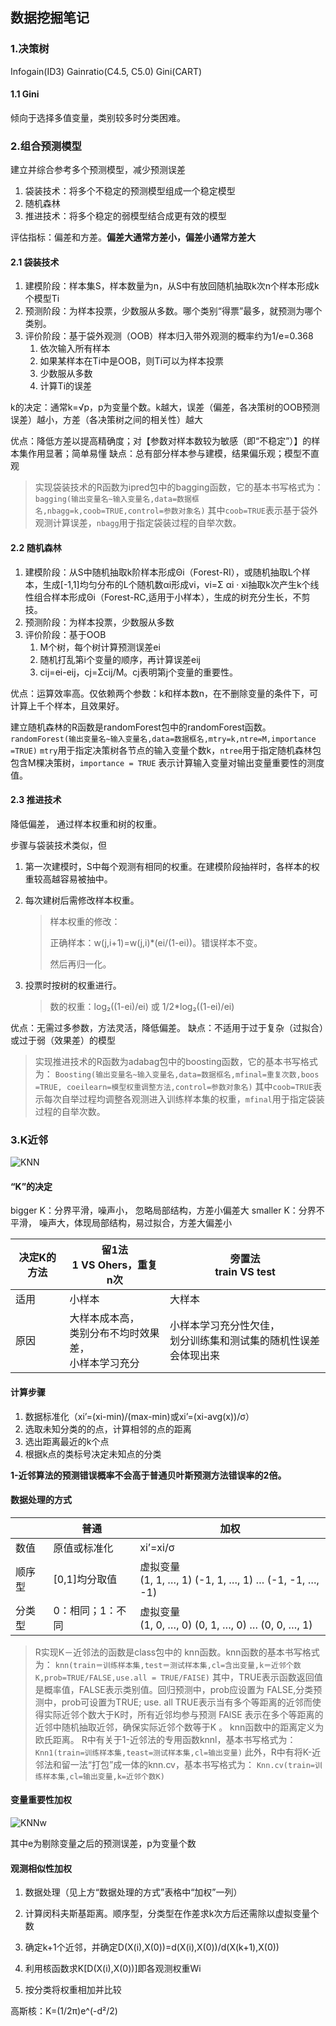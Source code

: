 ## 数据挖掘笔记

### 1.决策树

Infogain(ID3)  Gainratio(C4.5, C5.0)  Gini(CART)

#### 1.1 Gini

倾向于选择多值变量，类别较多时分类困难。



### 2.组合预测模型

建立并综合参考多个预测模型，减少预测误差

1. 袋装技术：将多个不稳定的预测模型组成一个稳定模型
2. 随机森林
3. 推进技术：将多个稳定的弱模型结合成更有效的模型

评估指标：偏差和方差。**偏差大通常方差小，偏差小通常方差大**

#### 2.1 袋装技术

1. 建模阶段：样本集S，样本数量为n，从S中有放回随机抽取k次n个样本形成k个模型Ti
2. 预测阶段：为样本投票，少数服从多数。哪个类别“得票”最多，就预测为哪个类别。
3. 评价阶段：基于袋外观测（OOB）样本归入带外观测的概率约为1/e=0.368
   1. 依次输入所有样本
   2. 如果某样本在Ti中是OOB，则Ti可以为样本投票
   3. 少数服从多数
   4. 计算Ti的误差

k的决定：通常k=√p，p为变量个数。k越大，误差（偏差，各决策树的OOB预测误差）越小，方差（各决策树之间的相关性）越大

优点：降低方差以提高精确度；对【参数对样本数较为敏感（即“不稳定”）】的样本集作用显著；简单易懂
缺点：总有部分样本参与建模，结果偏乐观；模型不直观

> 实现袋装技术的R函数为ipred包中的bagging函数，它的基本书写格式为：
> `bagging(输出变量名~输入变量名,data=数据框名,nbagg=k,coob=TRUE,control=参数对象名)`
> 其中`coob=TRUE`表示基于袋外观测计算误差，`nbagg`用于指定袋装过程的自举次数。

#### 2.2 随机森林

1. 建模阶段：从S中随机抽取k阶样本形成Θi（Forest-RI），或随机抽取L个样本，生成[-1,1]均匀分布的L个随机数αi形成vi，vi=Σ αi · xi抽取k次产生k个线性组合样本形成Θi（Forest-RC,适用于小样本），生成的树充分生长，不剪技。
2. 预测阶段：为样本投票，少数服从多数
3. 评价阶段：基于OOB
   1. M个树，每个树计算预测误差ei
   2. 随机打乱第i个变量的顺序，再计算误差eij
   3. cij=ei-eij，cj=Σcij/M。cj表明第j个变量的重要性。

优点：运算效率高。仅依赖两个参数：k和样本数n，在不删除变量的条件下，可计算上千个样本，且效果好。

建立随机森林的R函数是randomForest包中的randomForest函数。
`randomForest(输出变量名~输入变量名,data=数据框名,mtry=k,ntre=M,importance =TRUE)`
`mtry`用于指定决策树各节点的输入变量个数k，`ntree`用于指定随机森林包包含M棵决策树，`importance = TRUE` 表示计算输入变量对输出变量重要性的测度值。

#### 2.3 推进技术

降低偏差， 通过样本权重和树的权重。

步骤与袋装技术类似，但

1. 第一次建模时，S中每个观测有相同的权重。在建模阶段抽祥时，各样本的权重较高越容易被抽中。

2. 每次建树后需修改样本权重。

   > 样本权重的修改：
   >
   > 正确样本：w(j,i+1)=w(j,i)\*(ei/(1-ei))。错误样本不变。
   >
   > 然后再归一化。

3. 投票时按树的权重进行。

   > 数的权重：log₂((1-ei)/ei) 或 1/2*log₂((1-ei)/ei) 

优点：无需过多参数，方法灵活，降低偏差。
缺点：不适用于过于复杂（过拟合）或过于弱（效果差）的模型

> 实现推进技术的R函数为adabag包中的boosting函数，它的基本书写格式为：
> `Boosting(输出变量名~输入变量名,data=数据框名,mfinal=重复次数,boos =TRUE, coeilearn=模型权重调整方法,control=参数对象名)`
> 其中`coob=TRUE`表示每次自举过程均调整各观测进入训练样本集的权重，`mfinal`用于指定袋装过程的自举次数。

### 3.K近邻

![KNN](C:/Users/zhouz/GitHub/SamZhou-2019.github.io/website_R/KNN.png)

#### “K”的决定

bigger K：分界平滑，噪声小， 忽略局部结构，方差小偏差大
smaller K：分界不平滑， 噪声大，体现局部结构，易过拟合，方差大偏差小

| 决定K的方法 | 留1法<br />1 VS Ohers，重复n次                               | 旁置法<br />train VS test                                    |
| ----------- | ------------------------------------------------------------ | ------------------------------------------------------------ |
| 适用        | 小样本                                                       | 大样本                                                       |
| 原因        | 大样本成本高，<br />类别分布不均时效果差，<br />小样本学习充分 | 小样本学习充分性欠佳，<br />划分训练集和测试集的随机性误差会体现出来 |

#### 计算步骤

1. 数据标准化（xi’=(xi-min)/(max-min)或xi’=(xi-avg(x))/σ）
2. 选取未知分类的的点，计算相邻的点的距离
3. 选出距离最近的k个点
4. 根据k点的类标号决定未知点的分类

**1-近邻算法的预测错误概率不会高于普通贝叶斯预测方法错误率的2倍。**

#### 数据处理的方式

|        | 普通             | 加权                                                        |
| ------ | ---------------- | ----------------------------------------------------------- |
| 数值   | 原值或标准化     | xi’=xi/σ                                                    |
| 顺序型 | [0,1]均分取值    | 虚拟变量<br />(1, 1, …, 1)  (-1, 1, …, 1) … (-1, -1, …, -1) |
| 分类型 | 0：相同；1：不同 | 虚拟变量<br />(1, 0, …, 0) (0, 1, …, 0) … (0, 0, …, 1)      |

> R实现K－近邻法的函数是class包中的 knn函数。knn函数的基本书写格式为：
> `knn(train＝训练样本集,test＝测试样本集,cl=含出变量,k＝近邻个数K,prob=TRUE/FALSE,use.all = TRUE/FAISE)`
> 其中，TRUE表示函数返回值是概率值，FALSE表示类别值。回归预测中，prob应设置为 FALSE,分类预测中，prob可设置为TRUE; use. all TRUE表示当有多个等距离的近邻而使得实际近邻个数大于K时，所有近邻均参与预测 FAlSE 表示在多个等距离的近邻中随机抽取近邻，确保实际近邻个数等于K 。
> knn函数中的距离定义为欧氏距离。
> R中有关于1-近邻法的专用函数knnl，基本书写格式为：
> `Knn1(train=训练样本集,teast=测试样本集,cl=输出变量)`
> 此外，R中有将K-近邻法和留一法“打包”成一体的knn.cv，基本书写格式为：
> `Knn.cv(train=训练样本集,cl=输出变量,k=近邻个数K)`

#### 变量重要性加权

![KNNw](C:/Users/zhouz/GitHub/SamZhou-2019.github.io/website_R/KNNw.png)

其中e为剔除变量之后的预测误差，p为变量个数

#### 观测相似性加权

1. 数据处理（见上方“数据处理的方式”表格中“加权”一列）

2. 计算闵科夫斯基距离。顺序型，分类型在作差求k次方后还需除以虚拟变量个数
3. 确定k+1个近邻，并确定D(X(i),X(0))=d(X(i),X(0))/d(X(k+1),X(0))
4. 利用核函数求K[D(X(i),X(0))]即各观测权重Wi
5. 按分类将权重相加并比较

高斯核：K=(1/2π)e^(-d²/2)